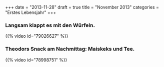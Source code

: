 +++
date = "2013-11-28"
draft = true
title = "November 2013"
categories = "Erstes Lebensjahr"
+++

### Langsam klappt es mit den Würfeln.

{{% video id="79026627" %}}

### Theodors Snack am Nachmittag: Maiskeks und Tee.

{{% video id="78998751" %}}

